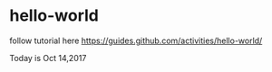 # hello-world

follow tutorial here https://guides.github.com/activities/hello-world/

Today is Oct 14,2017
